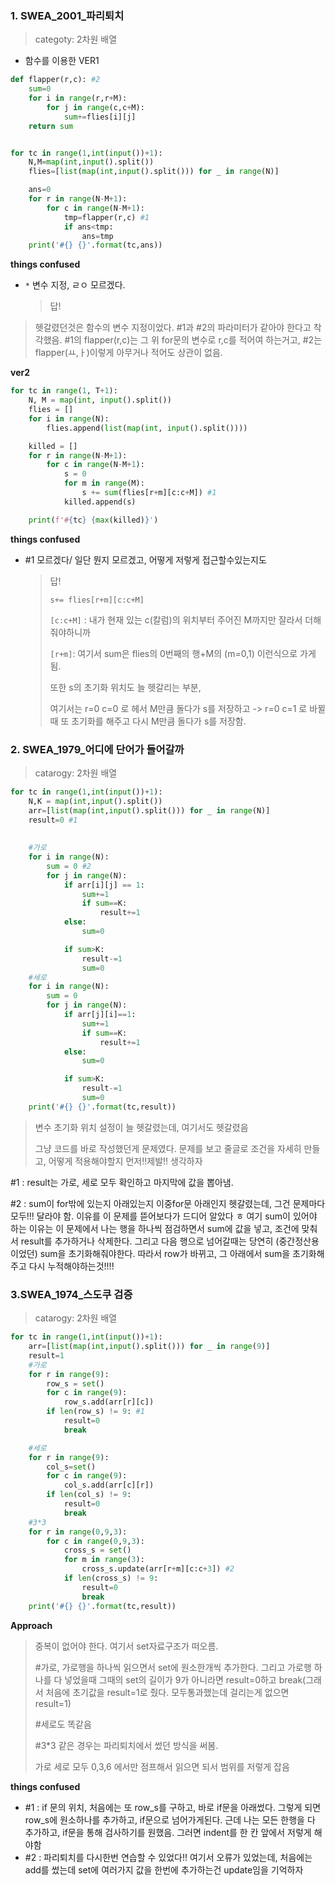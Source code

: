 ### 1. SWEA_2001_파리퇴치

> categoty: 2차원 배열 

- 함수를 이용한 VER1

```python
def flapper(r,c): #2
    sum=0
    for i in range(r,r+M):
        for j in range(c,c+M):
            sum+=flies[i][j]
    return sum


for tc in range(1,int(input())+1):
    N,M=map(int,input().split())
    flies=[list(map(int,input().split())) for _ in range(N)]

    ans=0
    for r in range(N-M+1):
        for c in range(N-M+1):
            tmp=flapper(r,c) #1
            if ans<tmp:
                ans=tmp
    print('#{} {}'.format(tc,ans))

```



**things confused**

- `*` 변수 지정, ㄹㅇ 모르겠다. 

  > 답! 
>
  > 헷갈렸던것은 함수의 변수 지정이었다. #1과 #2의 파라미터가 같아야 한다고 착각했음. #1의 flapper(r,c)는 그 위 for문의 변수로 r,c를 적어여 하는거고, #2는 flapper(ㅛ,ㅏ)이렇게 아무거나 적어도 상관이 없음. 




**ver2**

```python
for tc in range(1, T+1):
    N, M = map(int, input().split())
    flies = []
    for i in range(N):
        flies.append(list(map(int, input().split())))

    killed = []
    for r in range(N-M+1):
        for c in range(N-M+1):
            s = 0
            for m in range(M):
                s += sum(flies[r+m][c:c+M]) #1
            killed.append(s)

    print(f'#{tc} {max(killed)}')
```

**things confused**

- #1 모르겠다/ 일단 뭔지 모르겠고, 어떻게 저렇게 접근할수있는지도

  > 답!
  >
  > `s+= flies[r+m][c:c+M]` 
  >
  > `[c:c+M]` : 내가 현재 있는 c(칼럼)의 위치부터 주어진 M까지만 잘라서 더해줘야하니까
  >
  > `[r+m]`: 여기서 sum은 flies의 0번째의 행+M의 (m=0,1) 이런식으로 가게 됨.
  >
  > 
  >
  > 또한 s의 초기화 위치도 늘 헷갈리는 부분,
  >
  > 여기서는 r=0 c=0 로 헤서 M만큼 돌다가 s를 저장하고 -> r=0 c=1 로 바뀔때 또 초기화를 해주고 다시 M만큼 돌다가 s를 저장함.





### 2. SWEA_1979_어디에 단어가 들어갈까

> catarogy: 2차원 배열 

```python
for tc in range(1,int(input())+1):
    N,K = map(int,input().split())
    arr=[list(map(int,input().split())) for _ in range(N)]
    result=0 #1
    
    
    #가로
    for i in range(N):
        sum = 0 #2
        for j in range(N):
            if arr[i][j] == 1:
                sum+=1
                if sum==K:
                    result+=1
            else:
                sum=0

            if sum>K:
                result-=1
                sum=0
	#세로
    for i in range(N):
        sum = 0
        for j in range(N):
            if arr[j][i]==1:
                sum+=1
                if sum==K:
                    result+=1
            else:
                sum=0

            if sum>K:
                result-=1
                sum=0
    print('#{} {}'.format(tc,result))
```

> 변수 초기화 위치 설정이 늘 헷갈렸는데, 여기서도 헷갈렸음
>
> 그냥 코드를 바로 작성했던게 문제였다. 문제를 보고 줄글로 조건을 자세히 만들고, 어떻게 적용해야할지 먼저!!제발!! 생각하자

#1 : result는 가로, 세로 모두 확인하고 마지막에 값을 뽑아냄. 

#2 : sum이 for밖에 있는지 아래있는지 이중for문 아래인지 헷갈렸는데, 그건 문제마다 모두!!! 달라야 함. 이유를 이 문제를 뜯어보다가 드디어 알았다 ㅎ 여기 sum이 있어야 하는 이유는 이 문제에서 나는 행을 하나씩 점검하면서 sum에 값을 넣고, 조건에 맞춰서 result를 추가하거나 삭제한다. 그리고 다음 행으로 넘어갈때는 당연히 (중간정산용이었던) sum을 초기화해줘야한다. 따라서 row가 바뀌고, 그 아래에서 sum을 초기화해주고 다시 누적해야하는것!!!! 





### 3.SWEA_1974_스도쿠 검증

> catarogy: 2차원 배열 

```python
for tc in range(1,int(input())+1):
    arr=[list(map(int,input().split())) for _ in range(9)]
    result=1
    #가로
    for r in range(9):
        row_s = set()
        for c in range(9):
            row_s.add(arr[r][c])
        if len(row_s) != 9: #1
            result=0
            break

    #세로
    for r in range(9):
        col_s=set()
        for c in range(9):
            col_s.add(arr[c][r])
        if len(col_s) != 9:
            result=0
            break
    #3*3
    for r in range(0,9,3):
        for c in range(0,9,3):
            cross_s = set()
            for m in range(3):
                cross_s.update(arr[r+m][c:c+3]) #2
            if len(cross_s) != 9:
                result=0
                break
    print('#{} {}'.format(tc,result))
```

**Approach**

> 중복이 없어야  한다. 여기서 set자료구조가 떠오름. 
>
> #가로, 가로행을 하나씩 읽으면서 set에 원소한개씩 추가한다. 그리고 가로행 하나를 다 넣었을때 그때의 set의 길이가 9가 아니라면 result=0하고 break(그래서 처음에 초기값을 result=1로 줬다. 모두통과했는데 걸리는게 없으면 result=1)
>
> #세로도 똑같음
>
> #3*3 같은 경우는 파리퇴치에서 썼던 방식을 써봄.
>
>  가로 세로 모두 0,3,6 에서만 점프해서 읽으면 되서 범위를 저렇게 잡음



**things confused**

- #1 : if 문의 위치, 처음에는 또 row_s를 구하고, 바로 if문을 아래썼다. 그렇게 되면 row_s에 원소하나를 추가하고, if문으로 넘어가게된다. 근데 나는 모든 한행을 다 추가하고, if문을 통해 검사하기를 원했음. 그러면 indent를 한  칸 앞에서 저렇게 해야함
- #2 : 파리퇴치를 다시한번 연습할 수 있었다!! 여기서 오류가 있었는데, 처음에는 add를 썼는데 set에 여러가지 값을 한번에 추가하는건 update임을 기억하자



